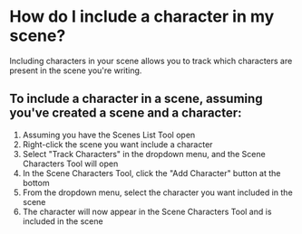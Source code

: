 # How do I include a character in my scene?

Including characters in your scene allows you to track which characters are present in the scene you're writing. 

## To include a character in a scene, assuming you've created a scene and a character:

1. Assuming you have the Scenes List Tool open
2. Right-click the scene you want include a character
3. Select "Track Characters" in the dropdown menu, and the Scene Characters Tool will open
4. In the Scene Characters Tool, click the "Add Character" button at the bottom
5. From the dropdown menu, select the character you want included in the scene
6. The character will now appear in the Scene Characters Tool and is included in the scene
